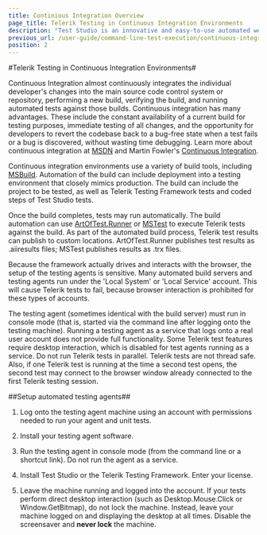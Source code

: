 ```yaml
---
title: Continious Integration Overview
page_title: Telerik Testing in Continuous Integration Environments
description: "Test Studio is an innovative and easy-to-use automated web, WPF and load testing solution. Test Studio tests support essential technologies like ASP.NET AJAX, Silverlight, PHP and MVC. HTML5, Testing framework, functional testing, performance testing, load testing, exploratory testing, manual testing."
previous_url: /user-guide/command-line-test-execution/continuous-integration/continuous-integration-environments.aspx, /user-guide/command-line-test-execution/continuous-integration/continuous-integration-environments
position: 2
---
```

#Telerik Testing in Continuous Integration Environments#

Continuous Integration almost continuously integrates the individual developer's changes into the main source code control system or repository, performing a new build, verifying the build, and running automated tests against those builds. Continuous integration has many advantages. These include the constant availability of a current build for testing purposes, immediate testing of all changes, and the opportunity for developers to revert the codebase back to a bug-free state when a test fails or a bug is discovered, without wasting time debugging. Learn more about continuous integration at <a href="http://msdn.microsoft.com/en-us/library/ee308011(v=vs.100).aspx" target="_blank">MSDN</a> and Martin Fowler's <a href="http://www.martinfowler.com/articles/continuousIntegration.html" target="_blank">Continuous Integration</a>.

Continuous integration environments use a variety of build tools, including <a href="http://msdn.microsoft.com/en-us/library/0k6kkbsd.aspx" target="_blank">MSBuild</a>. Automation of the build can include deployment into a testing environment that closely mimics production. The build can include the project to be tested, as well as Telerik Testing Framework tests and coded steps of Test Studio tests.

Once the build completes, tests may run automatically. The build automation can use <a href="/features/test-runners/artoftest-runner" target="_blank">ArtOfTest.Runner</a> or <a href="/features/test-runners/mstest" target="_blank">MSTest</a> to execute Telerik tests against the build. As part of the automated build process, Telerik test results can publish to custom locations. ArtOfTest.Runner publishes test results as .aiiresults files; MSTest publishes results as .trx files.

Because the framework actually drives and interacts with the browser, the setup of the testing agents is sensitive. Many automated build servers and testing agents run under the 'Local System' or 'Local Service' account. This will cause Telerik tests to fail, because browser interaction is prohibited for these types of accounts.

The testing agent (sometimes identical with the build server) must run in console mode (that is, started via the command line after logging onto the testing machine). Running a testing agent as a service that logs onto a real user account does not provide full functionality. Some Telerik test features require desktop interaction, which is disabled for test agents running as a service.
Do not run Telerik tests in parallel. Telerik tests are not thread safe. Also, if one Telerik test is running at the time a second test opens, the second test may connect to the browser window already connected to the first Telerik testing session. 

##Setup automated testing agents##

1. Log onto the testing agent machine using an account with permissions needed to run your agent and unit tests.

2. Install your testing agent software.

3. Run the testing agent in console mode (from the command line or a shortcut link). Do not run the agent as a service.

4. Install Test Studio or the Telerik Testing Framework. Enter your license.

5. Leave the machine running and logged into the account. If your tests perform direct desktop interaction (such as Desktop.Mouse.Click or Window.GetBitmap), do not lock the machine. Instead, leave your machine logged on and displaying the desktop at all times. Disable the screensaver and **never lock** the machine.
